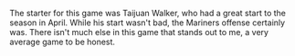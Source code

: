 The starter for this game was Taijuan Walker, who had a great start to
the season in April. While his start wasn't bad, the Mariners offense
certainly was. There isn't much else in this game that stands out to
me, a very average game to be honest.

